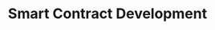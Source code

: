 ---
title: "Smart Contract Development"
description: "Documentation introducing to Smart Contracts and Smart Signatures and its use cases."
type: "tutorial"
category: "Smart Contract"
difficulty: "Intermediate"
summary: "Documentation on Smart Contracts and Smart Signatures"
file_path: ""
image: "https://assets-global.website-files.com/5e39e095596498a8b9624af1/5ffca6e3e0d8ad9231cc2af6_Portfolio-course---final.png"
link: "https://developer.algorand.org/docs/get-details/dapps/smart-contracts/"
status: "open"
---